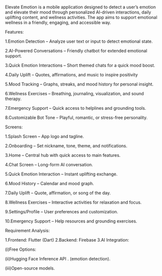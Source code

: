 Elevate Emotion is a mobile application designed to detect a user’s emotion and elevate their mood through personalized AI-driven interactions, daily uplifting content, and wellness activities. The app aims to support emotional wellness in a friendly, engaging, and accessible way.

Features:

1.Emotion Detection – Analyze user text or input to detect emotional state.

2.AI-Powered Conversations – Friendly chatbot for extended emotional support.

3.Quick Emotion Interactions – Short themed chats for a quick mood boost.

4.Daily Uplift – Quotes, affirmations, and music to inspire positivity

5.Mood Tracking – Graphs, streaks, and mood history for personal insight.

6.Wellness Exercises – Breathing, journaling, visualization, and sound therapy.

7.Emergency Support – Quick access to helplines and grounding tools.

8.Customizable Bot Tone – Playful, romantic, or stress-free personality.

Screens:

1.Splash Screen – App logo and tagline.

2.Onboarding – Set nickname, tone, theme, and notifications.

3.Home – Central hub with quick access to main features.

4.Chat Screen – Long-form AI conversation.

5.Quick Emotion Interaction – Instant uplifting exchange.

6.Mood History – Calendar and mood graph.

7.Daily Uplift – Quote, affirmation, or song of the day.

8.Wellness Exercises – Interactive activities for relaxation and focus.

9.Settings/Profile – User preferences and customization.

10.Emergency Support – Help resources and grounding exercises.

Requirement Analysis:

1.Frontend: Flutter (Dart) 2.Backend: Firebase 3.AI Integration:

(i)Free Options:

(ii)Hugging Face Inference API . (emotion detection).

(iii)Open-source models.